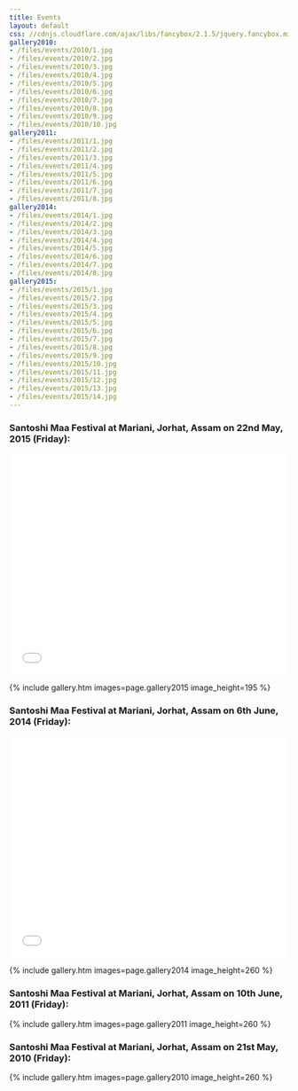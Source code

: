 ```yaml
---
title: Events
layout: default
css: //cdnjs.cloudflare.com/ajax/libs/fancybox/2.1.5/jquery.fancybox.min.css
gallery2010:
- /files/events/2010/1.jpg
- /files/events/2010/2.jpg
- /files/events/2010/3.jpg
- /files/events/2010/4.jpg
- /files/events/2010/5.jpg
- /files/events/2010/6.jpg
- /files/events/2010/7.jpg
- /files/events/2010/8.jpg
- /files/events/2010/9.jpg
- /files/events/2010/10.jpg
gallery2011:
- /files/events/2011/1.jpg
- /files/events/2011/2.jpg
- /files/events/2011/3.jpg
- /files/events/2011/4.jpg
- /files/events/2011/5.jpg
- /files/events/2011/6.jpg
- /files/events/2011/7.jpg
- /files/events/2011/8.jpg
gallery2014:
- /files/events/2014/1.jpg
- /files/events/2014/2.jpg
- /files/events/2014/3.jpg
- /files/events/2014/4.jpg
- /files/events/2014/5.jpg
- /files/events/2014/6.jpg
- /files/events/2014/7.jpg
- /files/events/2014/8.jpg
gallery2015:
- /files/events/2015/1.jpg
- /files/events/2015/2.jpg
- /files/events/2015/3.jpg
- /files/events/2015/4.jpg
- /files/events/2015/5.jpg
- /files/events/2015/6.jpg
- /files/events/2015/7.jpg
- /files/events/2015/8.jpg
- /files/events/2015/9.jpg
- /files/events/2015/10.jpg
- /files/events/2015/11.jpg
- /files/events/2015/12.jpg
- /files/events/2015/13.jpg
- /files/events/2015/14.jpg
---
```

### Santoshi Maa Festival at Mariani, Jorhat, Assam on 22nd May, 2015 (Friday):

<iframe width="100%" height="400" src="//www.youtube.com/embed/-1cMSFikgUs" frameborder="0" allowfullscreen></iframe>

{% include gallery.htm images=page.gallery2015 image_height=195 %}

### Santoshi Maa Festival at Mariani, Jorhat, Assam on 6th June, 2014 (Friday):

<iframe width="100%" height="400" src="//www.youtube.com/embed/3sqCtBgHbFQ" frameborder="0" allowfullscreen></iframe>

{% include gallery.htm images=page.gallery2014 image_height=260 %}

### Santoshi Maa Festival at Mariani, Jorhat, Assam on 10th June, 2011 (Friday):

{% include gallery.htm images=page.gallery2011 image_height=260 %}

### Santoshi Maa Festival at Mariani, Jorhat, Assam on 21st May, 2010 (Friday):

{% include gallery.htm images=page.gallery2010 image_height=260 %}

<script src="//cdnjs.cloudflare.com/ajax/libs/jquery/1.10.2/jquery.min.js"></script>
<script src="//cdnjs.cloudflare.com/ajax/libs/fancybox/2.1.5/jquery.fancybox.min.js"></script>
<script>$(document).ready(function() {
$(".gallery-images a").fancybox();
});</script>